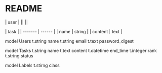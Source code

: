 # README

| user |
||
||

| task    |
| ------- | ------ |
| name    | string |
| content | text   |

model Users
t.string name
t.string email
t.text password_digest

model Tasks
t.string name
t.text content
t.datetime end_time
t.integer rank
t.string status

model Labels
t.stirng class

